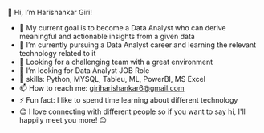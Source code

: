 👋 Hi, I’m Harishankar Giri!

- 🔭 My current goal is to become a Data Analyst who can derive meaningful and actionable insights from a given data
- 🌱 I’m currently pursuing a Data Analyst career and learning the relevant technology related to it
- 👯 Looking for a challenging team with a great environment 
- 🤔 I’m looking for Data Analyst JOB Role
- 💬 skills: Python, MYSQL, Tableu, ML, PowerBI, MS Excel
- 📫 How to reach me: giriharishankar6@gmail.com
- ⚡ Fun fact: I like to spend time learning about different technology
- 😊 I love connecting with different people so if you want to say hi, I'll happily meet you more! 😊
